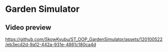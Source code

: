 # Garden Simulator
## Video preview


https://github.com/SkowKyubu/ST_OOP_GardenSimulator/assets/120100522/eb3ecd2d-9a12-442a-931e-4861c180ca4d

